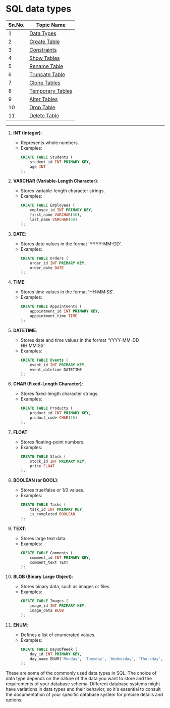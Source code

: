 # SQL data types
| Sn.No. | Topic Name              |
|--------|-------------------------|
| 1      | [Data Types](DataTypes.md)          |
| 2      | [Create Table](CreateTable.md)        |
| 3      | [Constraints](Constraints.md)        |
| 4      | [Show Tables](ShowTables.md)          |
| 5      | [Rename Table](RenameTable.md)        |
| 6      | [Truncate Table](TruncateTable.md)    |
| 7      | [Clone Tables](CloneTables.md)        |
| 8      | [Temporary Tables](TemporaryTables.md)|
| 9      | [Alter Tables](AlterTables.md)        |
| 10     | [Drop Table](DropTable.md)            |
| 11     | [Delete Table](DeleteTable.md)        |
-------

1. **INT (Integer)**:
   - Represents whole numbers.
   - Examples:
     ```sql
     CREATE TABLE Students (
         student_id INT PRIMARY KEY,
         age INT
     );
     ```

2. **VARCHAR (Variable-Length Character)**:
   - Stores variable-length character strings.
   - Examples:
     ```sql
     CREATE TABLE Employees (
         employee_id INT PRIMARY KEY,
         first_name VARCHAR(50),
         last_name VARCHAR(50)
     );
     ```

3. **DATE**:
   - Stores date values in the format 'YYYY-MM-DD'.
   - Examples:
     ```sql
     CREATE TABLE Orders (
         order_id INT PRIMARY KEY,
         order_date DATE
     );
     ```

4. **TIME**:
   - Stores time values in the format 'HH:MM:SS'.
   - Examples:
     ```sql
     CREATE TABLE Appointments (
         appointment_id INT PRIMARY KEY,
         appointment_time TIME
     );
     ```

5. **DATETIME**:
   - Stores date and time values in the format 'YYYY-MM-DD HH:MM:SS'.
   - Examples:
     ```sql
     CREATE TABLE Events (
         event_id INT PRIMARY KEY,
         event_datetime DATETIME
     );
     ```

6. **CHAR (Fixed-Length Character)**:
   - Stores fixed-length character strings.
   - Examples:
     ```sql
     CREATE TABLE Products (
         product_id INT PRIMARY KEY,
         product_code CHAR(10)
     );
     ```

7. **FLOAT**:
   - Stores floating-point numbers.
   - Examples:
     ```sql
     CREATE TABLE Stock (
         stock_id INT PRIMARY KEY,
         price FLOAT
     );
     ```

8. **BOOLEAN (or BOOL)**:
   - Stores true/false or 1/0 values.
   - Examples:
     ```sql
     CREATE TABLE Tasks (
         task_id INT PRIMARY KEY,
         is_completed BOOLEAN
     );
     ```

9. **TEXT**:
   - Stores large text data.
   - Examples:
     ```sql
     CREATE TABLE Comments (
         comment_id INT PRIMARY KEY,
         comment_text TEXT
     );
     ```

10. **BLOB (Binary Large Object)**:
    - Stores binary data, such as images or files.
    - Examples:
      ```sql
      CREATE TABLE Images (
          image_id INT PRIMARY KEY,
          image_data BLOB
      );
      ```

11. **ENUM**:
    - Defines a list of enumerated values.
    - Examples:
      ```sql
      CREATE TABLE DaysOfWeek (
          day_id INT PRIMARY KEY,
          day_name ENUM('Monday', 'Tuesday', 'Wednesday', 'Thursday', 'Friday', 'Saturday', 'Sunday')
      );
      ```

These are some of the commonly used data types in SQL. The choice of data type depends on the nature of the data you want to store and the requirements of your database schema. Different database systems might have variations in data types and their behavior, so it's essential to consult the documentation of your specific database system for precise details and options.
